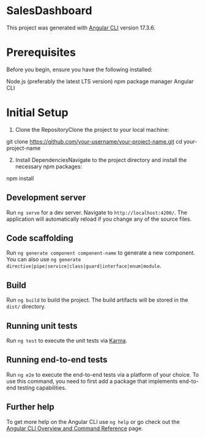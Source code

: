 # SalesDashboard

This project was generated with [Angular CLI](https://github.com/angular/angular-cli) version 17.3.6.

# Prerequisites
Before you begin, ensure you have the following installed:

Node.js (preferably the latest LTS version)
npm package manager
Angular CLI

# Initial Setup
1. Clone the RepositoryClone the project to your local machine:

git clone https://github.com/your-username/your-project-name.git
cd your-project-name

2. Install DependenciesNavigate to the project directory and install the necessary npm packages:

npm install

## Development server

Run `ng serve` for a dev server. Navigate to `http://localhost:4200/`. The application will automatically reload if you change any of the source files.

## Code scaffolding

Run `ng generate component component-name` to generate a new component. You can also use `ng generate directive|pipe|service|class|guard|interface|enum|module`.

## Build

Run `ng build` to build the project. The build artifacts will be stored in the `dist/` directory.

## Running unit tests

Run `ng test` to execute the unit tests via [Karma](https://karma-runner.github.io).

## Running end-to-end tests

Run `ng e2e` to execute the end-to-end tests via a platform of your choice. To use this command, you need to first add a package that implements end-to-end testing capabilities.

## Further help

To get more help on the Angular CLI use `ng help` or go check out the [Angular CLI Overview and Command Reference](https://angular.io/cli) page.
